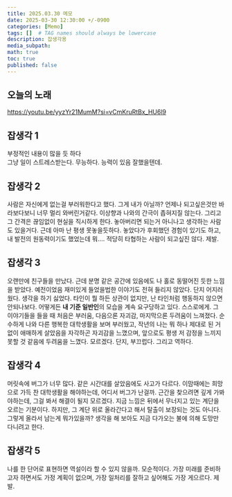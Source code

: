 ```yaml
---
title: 2025.03.30 메모
date: 2025-03-30 12:30:00 +/-0900
categories: [Memo]
tags: []  # TAG names should always be lowercase
description: 잡생각용
media_subpath: 
math: true
toc: true
published: false
---
```


## 오늘의 노래
https://youtu.be/yyzYr21MumM?si=vCmKruRtBx_HU6l9

## 잡생각 1
부정적인 내용이 많을 듯 하다<br>
그냥 일이 스트레스받는다. 무능하다. 능력이 있음 잘했을텐데.<br>

## 잡생각 2
사람은 자신에게 없는걸 부러워한다고 했다. 그게 내가 아닐까? 언제나 되고싶은것만 바라보다보니 너무 멀리 와버린거같다. 이상향과 나와의 간극이 좁혀지질 않는다. 그리고 그 간격은 끊임없이 현실을 직시하게 한다. 놓아버리면 되는거 아니나고 생각하는 사람도 있을거다. 근데 아마 난 평생 못놓을듯하다. 놓았다가 후회했던 경험이 있기도 하고, 내 발전의 원동력이기도 했었는데 뭐.... 적당히 타협하는 사람이 되고싶진 않다. 제발.

## 잡생각 3
오랜만에 친구들을 만났다. 근데 분명 같은 공간에 있음에도 나 홀로 동떨어진 듯한 느낌을 받았다. 예전이었음 재미있게 들었을법한 이야기도 전혀 들리지 않았다. 단지 어지러웠다. 생각을 하기 싫었다. 타인이 뭘 하든 상관이 없지만, 난 타인처럼 행동하지 않으면 안되나보다. 어떻게든 **내 기준 일반인**의 모습을 계속 요구당하고 있다. 스스로에게. 그 이야기들을 들을 때 처음은 부러움, 다음으론 자괴감, 마지막으론 두려움이 느껴졌다. 순수하게 나와 다른 행복한 대학생활을 보며 부러웠고, 작년의 나는 뭐 하나 제대로 된 거 없이 애매하게 살았음을 자각하곤 자괴감을 느꼈으며, 앞으로도 평생 저 감정을 느끼지 못할 것 같음에 두려움을 느꼈다. 모르겠다. 단지, 부끄럽다. 그리고 역하다.

## 잡생각 4
머릿속에 버그가 너무 많다. 같은 시간대를 살았음에도 사고가 다르다. 이맘때에는 희망으로 가득 찬 대학생활을 해야하는데, 어디서 버그가 난걸까. 근간을 찾으려면 깊게 가봐야하는데, 그걸 봐서 해결이 될지 모르겠다. 지금 느낌은 뒤에서 무너지고 있는 계단을 오르는 기분이다. 하지만, 그 계단 위로 올라간다고 해서 탈출이 보장되는 것도 아니다. 그렇게 올라서 남는게 뭐가있을까? 생각을 해 보아도 지금 다가오는 불에 의해 도망만 다니려고 한다. 

## 잡생각 5
나를 한 단어로 표현하면 역설이라 할 수 있지 않을까. 모순적이다. 가장 미래를 준비하고자 하면서도 가정 계획이 없으며, 가장 일처리를 잘하고 싶어해도 가장 게으르다. 제발.